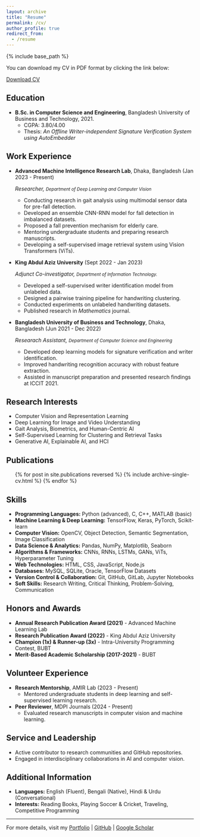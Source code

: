 ```yaml
---
layout: archive
title: "Resume"
permalink: /cv/
author_profile: true
redirect_from:
  - /resume
---
```


{% include base_path %}

You can download my CV in PDF format by clicking the link below:

[Download CV](https://raw.githubusercontent.com/zabirmohammad/zabirmohammad.github.io/master/files/Academic_CV.pdf)

## Education

- **B.Sc. in Computer Science and Engineering**, Bangladesh University of Business and Technology, 2021.
  - CGPA: 3.80/4.00
  - Thesis: _An Offline Writer-independent Signature Verification System using AutoEmbedder_

## Work Experience

- **Advanced Machine Intelligence Research Lab**, Dhaka, Bangladesh (Jan 2023 - Present)

  <i>Researcher,</i> <small><i>Department of Deep Learning and Computer Vision</i></small>

  - Conducting research in gait analysis using multimodal sensor data for pre-fall detection.
  - Developed an ensemble CNN-RNN model for fall detection in imbalanced datasets.
  - Proposed a fall prevention mechanism for elderly care.
  - Mentoring undergraduate students and preparing research manuscripts.
  - Developing a self-supervised image retrieval system using Vision Transformers (ViTs).

- **King Abdul Aziz University** (Sept 2022 - Jan 2023)

  <i>Adjunct Co-investigator,</i> <small><i>Department of Information Technology.</i></small>

  - Developed a self-supervised writer identification model from unlabeled data.
  - Designed a pairwise training pipeline for handwriting clustering.
  - Conducted experiments on unlabeled handwriting datasets.
  - Published research in _Mathematics_ journal.

- **Bangladesh University of Business and Technology**, Dhaka, Bangladesh (Jun 2021 - Dec 2022)

  <i>Researach Assistant,</i> <small><i>Department of Computer Science and Engineering</i></small>

  - Developed deep learning models for signature verification and writer identification.
  - Improved handwriting recognition accuracy with robust feature extraction.
  - Assisted in manuscript preparation and presented research findings at ICCIT 2021.

## Research Interests

- Computer Vision and Representation Learning
- Deep Learning for Image and Video Understanding
- Gait Analysis, Biometrics, and Human-Centric AI
- Self-Supervised Learning for Clustering and Retrieval Tasks
- Generative AI, Explainable AI, and HCI

## Publications

<ul>{% for post in site.publications reversed %}
  {% include archive-single-cv.html %}
{% endfor %}</ul>

## Skills

- **Programming Languages:** Python (advanced), C, C++, MATLAB (basic)
- **Machine Learning & Deep Learning:** TensorFlow, Keras, PyTorch, Scikit-learn
- **Computer Vision:** OpenCV, Object Detection, Semantic Segmentation, Image Classification
- **Data Science & Analytics:** Pandas, NumPy, Matplotlib, Seaborn
- **Algorithms & Frameworks:** CNNs, RNNs, LSTMs, GANs, ViTs, Hyperparameter Tuning
- **Web Technologies:** HTML, CSS, JavaScript, Node.js
- **Databases:** MySQL, SQLite, Oracle, TensorFlow Datasets
- **Version Control & Collaboration:** Git, GitHub, GitLab, Jupyter Notebooks
- **Soft Skills:** Research Writing, Critical Thinking, Problem-Solving, Communication

## Honors and Awards

- **Annual Research Publication Award (2021)** - Advanced Machine Learning Lab
- **Research Publication Award (2022)** - King Abdul Aziz University
- **Champion (1x) & Runner-up (3x)** - Intra-University Programming Contest, BUBT
- **Merit-Based Academic Scholarship (2017-2021)** - BUBT

## Volunteer Experience

- **Research Mentorship**, AMIR Lab (2023 - Present)
  - Mentored undergraduate students in deep learning and self-supervised learning research.
- **Peer Reviewer**, MDPI Journals (2024 - Present)
  - Evaluated research manuscripts in computer vision and machine learning.

<!-- ## Talks

<ul>{% for post in site.talks reversed %}
  {% include archive-single-talk-cv.html %}
{% endfor %}</ul>

## Teaching

<ul>{% for post in site.teaching reversed %}
  {% include archive-single-cv.html %}
{% endfor %}</ul> -->

## Service and Leadership

- Active contributor to research communities and GitHub repositories.
- Engaged in interdisciplinary collaborations in AI and computer vision.

## Additional Information

- **Languages:** English (Fluent), Bengali (Native), Hindi & Urdu (Conversational)
- **Interests:** Reading Books, Playing Soccer & Cricket, Traveling, Competitive Programming

---

For more details, visit my [Portfolio](https://zabirmohammad.vercel.app/) | [GitHub](https://github.com/zabirmohammad) | [Google Scholar](https://scholar.google.com/citations?hl=en&user=mLXy1GoAAAAJ)
